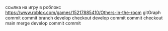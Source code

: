 ссылка на игру в роблокс  https://www.roblox.com/games/15217885410/Others-in-the-room
gitGraph
    commit
    commit
    branch develop
    checkout develop
    commit
    commit
    checkout main
    merge develop
    commit
    commit
